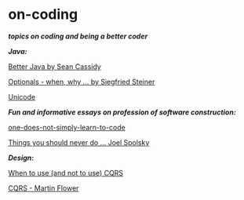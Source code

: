 # on-coding

***topics on coding and being a better coder***

***Java:***

[Better Java by Sean Cassidy](https://github.com/cxxr/better-java/ "favorite")

[Optionals - when, why ... by Siegfried Steiner](https://www.linkedin.com/pulse/java-8-obliged-do-optional-siegfried-steiner/ "use them, thoughtfully")

[Unicode](http://www.joelonsoftware.com/articles/Unicode.html "unicode")

***Fun and informative essays on profession of software construction:***

[one-does-not-simply-learn-to-code](https://medium.freecodecamp.com/one-does-not-simply-learn-to-code-f25bacdc5b62#.6n242o8tq/ "So true!")

[Things you should never do ... Joel Spolsky](http://www.joelonsoftware.com/articles/fog0000000069.html "keep the bus roll'n")

***Design:***

[When to use (and not to use) CQRS](https://www.objectivity.co.uk/blog/when-to-use-and-not-to-use-cqrs/)

[CQRS - Martin Flower](https://martinfowler.com/bliki/CQRS.html#:~:text=CQRS%20stands%20for%20Command%20Query,you%20use%20to%20read%20information.)
